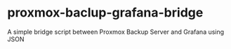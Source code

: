 # proxmox-baclup-grafana-bridge
A simple bridge script between Proxmox Backup Server and Grafana using JSON
